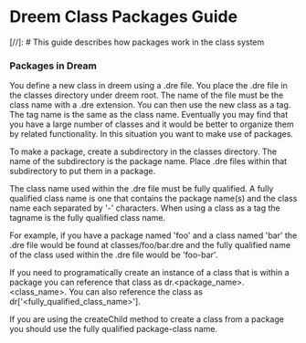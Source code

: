 # Dreem Class Packages Guide

[//]: # This guide describes how packages work in the class system

### Packages in Dream

You define a new class in dreem using a .dre file. You place the .dre file in the classes directory under dreem root. The name of the file must be the class name with a .dre extension. You can then use the new class as a tag. The tag name is the same as the class name. Eventually you may find that you have a large number of classes and it would be better to organize them by related functionality. In this situation you want to make use of packages.

To make a package, create a subdirectory in the classes directory. The name of the subdirectory is the package name. Place .dre files within that subdirectory to put them in a package.

The class name used within the .dre file must be fully qualified. A fully qualified class name is one that contains the package name(s) and the class name each separated by '-' characters. When using a class as a tag the tagname is the fully qualified class name.

For example, if you have a package named 'foo' and a class named 'bar' the .dre file would be found at classes/foo/bar.dre and the fully qualified name of the class used within the .dre file would be 'foo-bar'.

If you need to programatically create an instance of a class that is within a package you can reference that class as dr.<package_name>.<class_name>. You can also reference the class as dr['<fully_qualified_class_name>'].

If you are using the createChild method to create a class from a package you should use the fully qualified package-class name.
